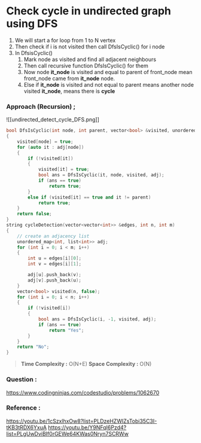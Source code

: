 # Check cycle in undirected graph using DFS

1. We will start a for loop from 1 to N vertex
2. Then check if i is not visited then call DfsIsCyclic() for i node
3. In DfsisCyclic()
   1. Mark node as visited and find all adjacent neighbours
   2. Then call recursive function DfsIsCyclic() for them
   3. Now node **it_node** is visited and equal to parent of front_node mean front_node came from **it_node** node.
   4. Else if **it_node** is visited and not equal to parent means another node visited **it_node**, means there is **cycle**

### Approach (Recursion) ;

![[undirected_detect_cycle_DFS.png]]

```cpp
bool DfsIsCyclic(int node, int parent, vector<bool> &visited, unordered_map<int, list<int>> &adj)
{
    visited[node] = true;
    for (auto it : adj[node])
    {
        if (!visited[it])
        {
            visited[it] = true;
            bool ans = DfsIsCyclic(it, node, visited, adj);
            if (ans == true)
                return true;
        }
        else if (visited[it] == true and it != parent)
            return true;
    }
    return false;
}
string cycleDetection(vector<vector<int>> &edges, int n, int m)
{
    // create an adjacency list
    unordered_map<int, list<int>> adj;
    for (int i = 0; i < m; i++)
    {
        int u = edges[i][0];
        int v = edges[i][1];

        adj[u].push_back(v);
        adj[v].push_back(u);
    }
    vector<bool> visited(n, false);
    for (int i = 0; i < n; i++)
    {
        if (!visited[i])
        {
            bool ans = DfsIsCyclic(i, -1, visited, adj);
            if (ans == true)
                return "Yes";
        }
    }
    return "No";
}
```

> **Time Complexity :** O(N+E)
> **Space Complexity :** O(N)

### Question :

https://www.codingninjas.com/codestudio/problems/1062670

### Reference :

https://youtu.be/1cSzxlhxOw8?list=PLDzeHZWIZsTobi35C3I-tKB3tRDX6YxuA
https://youtu.be/Y9NFqI6Pzd4?list=PLgUwDviBIf0rGEWe64KWas0Nryn7SCRWw
